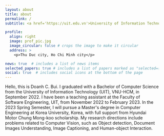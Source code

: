 ```yaml
---
layout: about
title: about
permalink: /
subtitle: <a href='https://uit.edu.vn'>University of Information Technology</a>. Thu Duc city, Ho Chi Minh city.

profile:
  align: right
  image: prof_pic.jpg
  image_circular: false # crops the image to make it circular
  address: >
    <p>Thu Duc city, Ho Chi Minh city</p>

news: true  # includes a list of news items
selected_papers: true # includes a list of papers marked as "selected={true}"
social: true  # includes social icons at the bottom of the page
---
```


Hello, this is Doanh C. Bui. I graduated with a Bachelor of Computer Science from the University of Information Technology (UIT), VNU-HCM, in September 2022. I have been a teaching assistant at the Faculty of Software Engineering, UIT, from November 2022 to February 2023. In the 2023 Spring Semester, I will pursue a Master's degree in Computer Engineering at Korea University, Korea, with full support from Hyundai Motor Chung Mong-koo scholarship. My research directions include problems related to Computer Vision, such as Object detection, Document Images Understanding, Image Captioning, and Human-object Interaction.

<!-- You can contact me via social media: [Facebook](https://facebook.com/buicaodoanh), [Linkedin](https://www.linkedin.com/in/buicaodoanh). Email: 19521366@gm.uit.edu.vn. -->